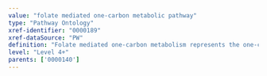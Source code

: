 ```yaml
---
value: "folate mediated one-carbon metabolic pathway"
type: "Pathway Ontology"
xref-identifier: "0000189"
xref-dataSource: "PW"
definition: "Folate mediated one-carbon metabolism represents the one-carbon transfer reactions important for de novo purine and thymidylate biosynthesis and for the remethylation of methionine in the methionine cycle and homocysteine metabolism. The methionine cycle also produces the major methyl donor for proteins, nucleic acids, lipids and other small molecules. The folate mediated one-carbon transfer and the folate cycle pathways are part of folate metabolism."
level: "Level 4+"
parents: ['0000140']
---
```

